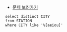 * [문제 보러가기](https://www.hackerrank.com/challenges/weather-observation-station-7/problem?h_r=next-challenge&h_v=zen)
```
select distinct CITY
from STATION
where CITY like '%[aeiou]'
```
